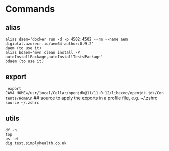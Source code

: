 # Commands
## alias
```
alias daem='docker run -d -p 4502:4502 --rm --name aem digiplat.azurecr.io/aem64-author:0.9.2'
daem (to use it)
alias bdaem="mvn clean install -P autoInstallPackage,autoInstallTestsPackage"
bdaem (to use it)
```
## export
` export JAVA_HOME=/usr/local/Cellar/openjdk@11/11.0.12/libexec/openjdk.jdk/Contents/Home\n`
## source
to apply the exports in a profile file, e.g.  ~/.zshrc
`source ~/.zshrc `
## utils
```
df -h
top
ps -ef
dig test.simplyhealth.co.uk
```
